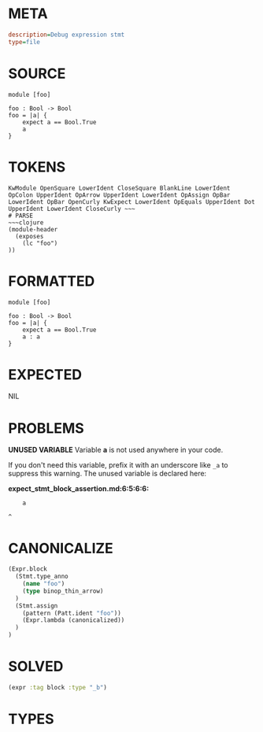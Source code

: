 # META
~~~ini
description=Debug expression stmt
type=file
~~~
# SOURCE
~~~roc
module [foo]

foo : Bool -> Bool
foo = |a| {
    expect a == Bool.True
    a
}
~~~
# TOKENS
~~~text
KwModule OpenSquare LowerIdent CloseSquare BlankLine LowerIdent OpColon UpperIdent OpArrow UpperIdent LowerIdent OpAssign OpBar LowerIdent OpBar OpenCurly KwExpect LowerIdent OpEquals UpperIdent Dot UpperIdent LowerIdent CloseCurly ~~~
# PARSE
~~~clojure
(module-header
  (exposes
    (lc "foo")
))
~~~
# FORMATTED
~~~roc
module [foo]

foo : Bool -> Bool
foo = |a| {
	expect a == Bool.True
	a : a
}
~~~
# EXPECTED
NIL
# PROBLEMS
**UNUSED VARIABLE**
Variable **a** is not used anywhere in your code.

If you don't need this variable, prefix it with an underscore like `_a` to suppress this warning.
The unused variable is declared here:

**expect_stmt_block_assertion.md:6:5:6:6:**
```roc
    a
```
    ^


# CANONICALIZE
~~~clojure
(Expr.block
  (Stmt.type_anno
    (name "foo")
    (type binop_thin_arrow)
  )
  (Stmt.assign
    (pattern (Patt.ident "foo"))
    (Expr.lambda (canonicalized))
  )
)
~~~
# SOLVED
~~~clojure
(expr :tag block :type "_b")
~~~
# TYPES
~~~roc
~~~
